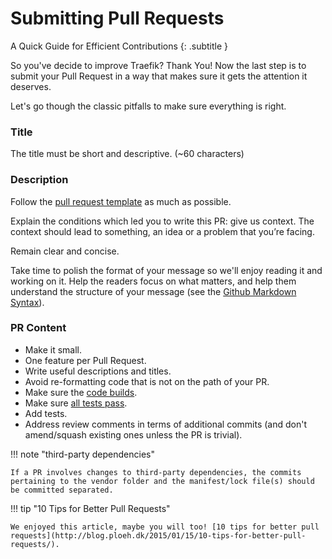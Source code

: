 # Submitting Pull Requests

A Quick Guide for Efficient Contributions
{: .subtitle }

So you've decide to improve Traefik? 
Thank You! 
Now the last step is to submit your Pull Request in a way that makes sure it gets the attention it deserves.

Let's go though the classic pitfalls to make sure everything is right. 

### Title

The title must be short and descriptive. (~60 characters)

### Description

Follow the [pull request template](https://github.com/containous/traefik/blob/master/.github/PULL_REQUEST_TEMPLATE.md) as much as possible.

Explain the conditions which led you to write this PR: give us context. The context should lead to something, an idea or a problem that you’re facing.

Remain clear and concise.

Take time to polish the format of your message so we'll enjoy reading it and working on it. 
Help the readers focus on what matters, and help them understand the structure of your message (see the [Github Markdown Syntax](https://help.github.com/articles/github-flavored-markdown)).

### PR Content

- Make it small.
- One feature per Pull Request.
- Write useful descriptions and titles.
- Avoid re-formatting code that is not on the path of your PR.
- Make sure the [code builds](building.md).
- Make sure [all tests pass](building.md#test).
- Add tests.
- Address review comments in terms of additional commits (and don't amend/squash existing ones unless the PR is trivial).

!!! note "third-party dependencies"

    If a PR involves changes to third-party dependencies, the commits pertaining to the vendor folder and the manifest/lock file(s) should be committed separated.

!!! tip "10 Tips for Better Pull Requests"

    We enjoyed this article, maybe you will too! [10 tips for better pull requests](http://blog.ploeh.dk/2015/01/15/10-tips-for-better-pull-requests/).

